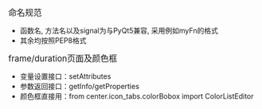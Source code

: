 <p><big>命名规范</big></p>
<ul>
	<li>函数名, 方法名以及signal为与PyQt5兼容, 采用例如myFn的格式</li>
	<li>其余均按照PEP8格式</li>
</ul>

<p><big>frame/duration页面及颜色框</big></p>
<ul>
    <li>变量设置接口：setAttributes</li>
    <li>参数返回接口：getInfo/getProperties</li>
    <li>颜色框直接用：from center.icon_tabs.colorBobox import ColorListEditor</li>
</ul>